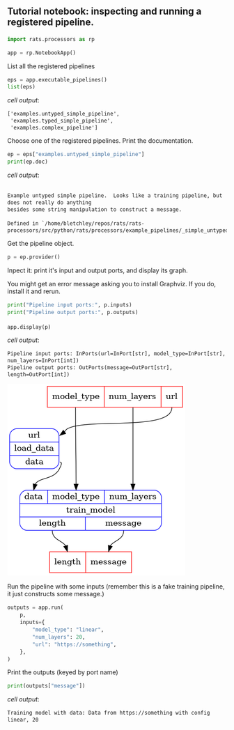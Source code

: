 ## Tutorial notebook: inspecting and running a registered pipeline.


```python
import rats.processors as rp
```


```python
app = rp.NotebookApp()
```


List all the registered pipelines


```python
eps = app.executable_pipelines()
list(eps)
```



_cell output_:
```output
['examples.untyped_simple_pipeline',
 'examples.typed_simple_pipeline',
 'examples.complex_pipeline']
```



Choose one of the registered pipelines.  Print the documentation.


```python
ep = eps["examples.untyped_simple_pipeline"]
print(ep.doc)
```
_cell output_:
```output

Example untyped simple pipeline.  Looks like a training pipeline, but does not really do anything
besides some string manipulation to construct a message.

Defined in `/home/bletchley/repos/rats/rats-processors/src/python/rats/processors/example_pipelines/_simple_untyped_pipeline.py`
```

Get the pipeline object.


```python
p = ep.provider()
```


Inpect it: print it's input and output ports, and display its graph.

You might get an error message asking you to install Graphviz. If you do, install it and rerun.


```python
print("Pipeline input ports:", p.inputs)
print("Pipeline output ports:", p.outputs)

app.display(p)
```
_cell output_:
```output
Pipeline input ports: InPorts(url=InPort[str], model_type=InPort[str], num_layers=InPort[int])
Pipeline output ports: OutPorts(message=OutPort[str], length=OutPort[int])
```


![png](003_display_registered_pipeline_files/003_display_registered_pipeline_10_1.png)




Run the pipeline with some inputs
(remember this is a fake training pipeline, it just constructs some message.)


```python
outputs = app.run(
    p,
    inputs={
        "model_type": "linear",
        "num_layers": 20,
        "url": "https://something",
    },
)
```


Print the outputs (keyed by port name)


```python
print(outputs["message"])
```
_cell output_:
```output
Training model with data: Data from https://something with config linear, 20
```

```python

```
